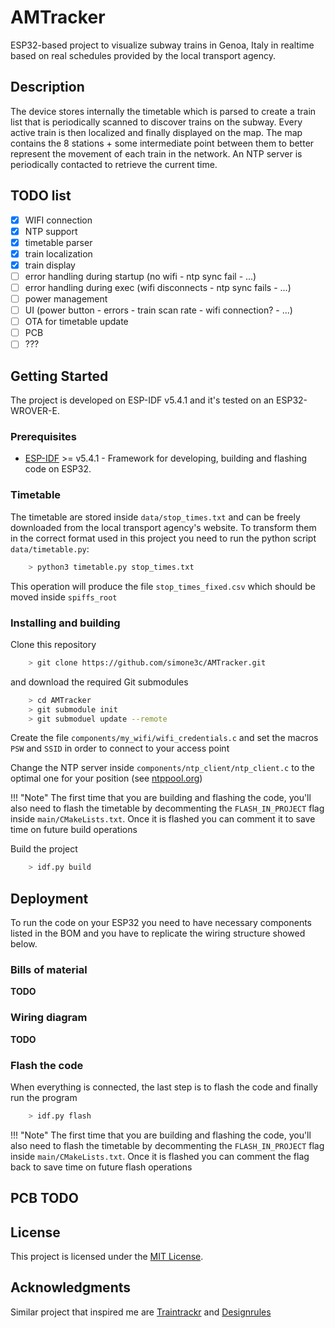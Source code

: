 # AMTracker

ESP32-based project to visualize subway trains in Genoa, Italy in realtime based on real schedules provided by the local transport agency.

## Description

The device stores internally the timetable which is parsed to create a train list that is periodically scanned to discover trains on the subway. Every active train is then localized and finally displayed on the map. The map contains the 8 stations + some intermediate point between them to better represent the movement of each train in the network. An NTP server is periodically contacted to retrieve the current time.

## TODO list

- [x] WIFI connection
- [x] NTP support
- [x] timetable parser
- [x] train localization
- [x] train display
- [ ] error handling during startup (no wifi - ntp sync fail - ...)
- [ ] error handling during exec (wifi disconnects - ntp sync fails - ...)
- [ ] power management
- [ ] UI (power button - errors - train scan rate - wifi connection? - ...)
- [ ] OTA for timetable update
- [ ] PCB
- [ ] ???

## Getting Started

The project is developed on ESP-IDF v5.4.1 and it's tested on an ESP32-WROVER-E.

### Prerequisites

- [ESP-IDF](https://docs.espressif.com/projects/esp-idf/en/stable/esp32/index.html) >= v5.4.1 - Framework for developing, building and flashing code on ESP32.

### Timetable

The timetable are stored inside ```data/stop_times.txt``` and can be freely downloaded from the local transport agency's website. To transform them in the correct format used in this project you need to run the python script ```data/timetable.py```:
```bash
    > python3 timetable.py stop_times.txt
```
This operation will produce the file ```stop_times_fixed.csv``` which should be moved inside ```spiffs_root```

### Installing and building

Clone this repository
```bash
    > git clone https://github.com/simone3c/AMTracker.git
```
and download the required Git submodules
```bash
    > cd AMTracker
    > git submodule init
    > git submoduel update --remote
```

Create the file ```components/my_wifi/wifi_credentials.c``` and set the macros ```PSW``` and ```SSID``` in order to connect to your access point 

Change the NTP server inside ```components/ntp_client/ntp_client.c``` to the optimal one for your position (see [ntppool.org](https://www.ntppool.org/en/))

!!! "Note"
    The first time that you are building and flashing the code, you'll also need to flash the timetable by decommenting the ```FLASH_IN_PROJECT``` flag inside ```main/CMakeLists.txt```. Once it is flashed you can comment it to save time on future build operations

Build the project
```bash
    > idf.py build
```

## Deployment

To run the code on your ESP32 you need to have necessary components listed in the BOM and you have to replicate the wiring structure showed below.

### Bills of material

__TODO__

### Wiring diagram

__TODO__

### Flash the code

When everything is connected, the last step is to flash the code and finally run the program

```bash
    > idf.py flash
```
!!! "Note"
    The first time that you are building and flashing the code, you'll also need to flash the timetable by decommenting the ```FLASH_IN_PROJECT``` flag inside ```main/CMakeLists.txt```. Once it is flashed you can comment the flag back to save time on future flash operations

## PCB __TODO__

## License

This project is licensed under the [MIT License](LICENSE.md).

## Acknowledgments

Similar project that inspired me are [Traintrackr](https://www.traintrackr.co.uk/) and [Designrules](https://www.designrules.co/)
